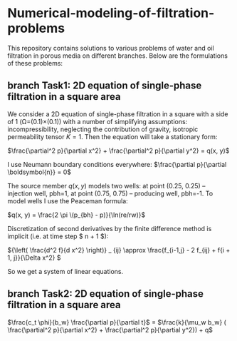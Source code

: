 # Numerical-modeling-of-filtration-problems
This repository contains solutions to various problems of water and oil filtration in porous media on different branches. Below are the formulations of these problems:

## branch Task1: 2D equation of single-phase filtration in a square area
We consider a 2D equation of single-phase filtration in a square with a side of 1 (Ω=(0.1)×(0.1)) with a number of simplifying assumptions: incompressibility, neglecting the contribution of gravity, isotropic permeability tensor $K=1$. Then the equation will take a stationary form:

$\frac{\partial^2 p}{\partial x^2} + \frac{\partial^2 p}{\partial y^2} = q(x, y)$

I use Neumann boundary conditions everywhere: $\frac{\partial p}{\partial \boldsymbol{n}} = 0$

The source member $q(x, y)$ models two wells: at point (0.25, 0.25) – injection well, pbh=1, at point (0.75, 0.75) – producing well, pbh=-1. To model wells I use the Peaceman formula:

$q(x, y) = \frac{2 \pi \(p_{bh} - p)}{\ln(re/rw)}$

Discretization of second derivatives by the finite difference method is implicit (i.e. at time step $ n + 1 $):

${\left( \frac{d^2 f}{d x^2} \right)} _ {ij} \approx \frac{f_{i-1,j} - 2 f_{ij} + f{i + 1, j}}{\Delta x^2} $

So we get a system of linear equations.

## branch Task2: 2D equation of single-phase filtration in a square area

$\frac{c_t \phi}{b_w}  \frac{\partial p}{\partial t}$ = $\frac{k}{\mu_w b_w} ( \frac{\partial^2 p}{\partial x^2} + \frac{\partial^2 p}{\partial y^2}) + q$
